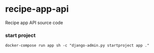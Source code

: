 # recipe-app-api
Recipe app API source code

### start project
```docker-compose run app sh -c "django-admin.py startproject app ."```